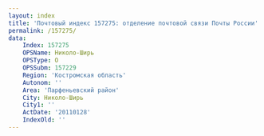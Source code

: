 ```yaml
---
layout: index
title: 'Почтовый индекс 157275: отделение почтовой связи Почты России'
permalink: /157275/
data:
    Index: 157275
    OPSName: Николо-Ширь
    OPSType: О
    OPSSubm: 157229
    Region: 'Костромская область'
    Autonom: ''
    Area: 'Парфеньевский район'
    City: Николо-Ширь
    City1: ''
    ActDate: '20110128'
    IndexOld: ''
---
```


